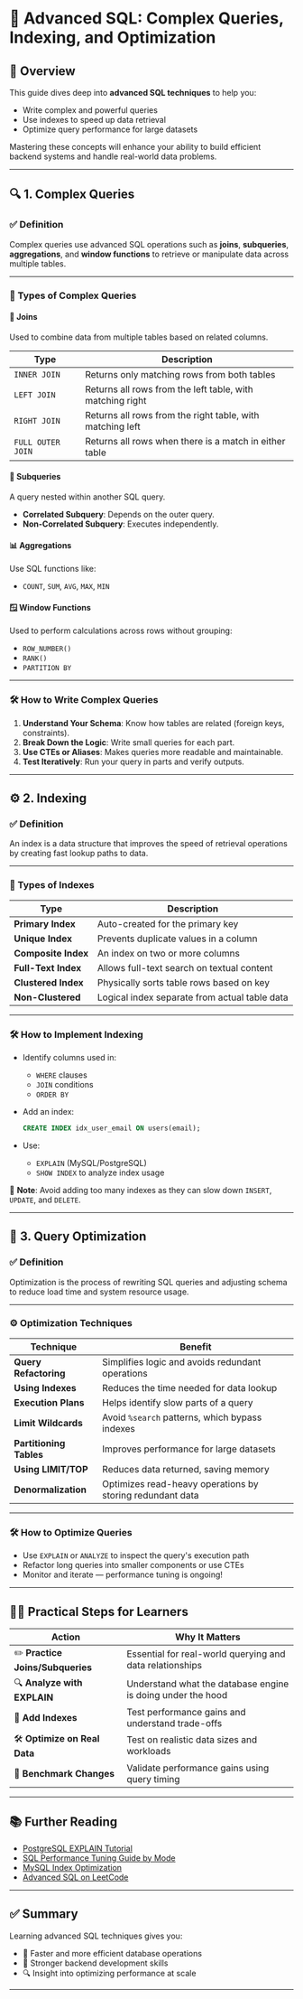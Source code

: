 # 📘 Advanced SQL: Complex Queries, Indexing, and Optimization

## 🧠 Overview

This guide dives deep into **advanced SQL techniques** to help you:

* Write complex and powerful queries
* Use indexes to speed up data retrieval
* Optimize query performance for large datasets

Mastering these concepts will enhance your ability to build efficient backend systems and handle real-world data problems.

---

## 🔍 1. Complex Queries

### ✅ **Definition**

Complex queries use advanced SQL operations such as **joins**, **subqueries**, **aggregations**, and **window functions** to retrieve or manipulate data across multiple tables.

---

### 🔗 Types of Complex Queries

#### 🧩 **Joins**

Used to combine data from multiple tables based on related columns.

| Type              | Description                                               |
| ----------------- | --------------------------------------------------------- |
| `INNER JOIN`      | Returns only matching rows from both tables               |
| `LEFT JOIN`       | Returns all rows from the left table, with matching right |
| `RIGHT JOIN`      | Returns all rows from the right table, with matching left |
| `FULL OUTER JOIN` | Returns all rows when there is a match in either table    |

#### 🔁 **Subqueries**

A query nested within another SQL query.

* **Correlated Subquery**: Depends on the outer query.
* **Non-Correlated Subquery**: Executes independently.

#### 📊 **Aggregations**

Use SQL functions like:

* `COUNT`, `SUM`, `AVG`, `MAX`, `MIN`

#### 🪟 **Window Functions**

Used to perform calculations across rows without grouping:

* `ROW_NUMBER()`
* `RANK()`
* `PARTITION BY`

---

### 🛠 How to Write Complex Queries

1. **Understand Your Schema**: Know how tables are related (foreign keys, constraints).
2. **Break Down the Logic**: Write small queries for each part.
3. **Use CTEs or Aliases**: Makes queries more readable and maintainable.
4. **Test Iteratively**: Run your query in parts and verify outputs.

---

## ⚙️ 2. Indexing

### ✅ **Definition**

An index is a data structure that improves the speed of retrieval operations by creating fast lookup paths to data.

---

### 🧱 Types of Indexes

| Type                | Description                                   |
| ------------------- | --------------------------------------------- |
| **Primary Index**   | Auto-created for the primary key              |
| **Unique Index**    | Prevents duplicate values in a column         |
| **Composite Index** | An index on two or more columns               |
| **Full-Text Index** | Allows full-text search on textual content    |
| **Clustered Index** | Physically sorts table rows based on key      |
| **Non-Clustered**   | Logical index separate from actual table data |

---

### 🛠 How to Implement Indexing

* Identify columns used in:

  * `WHERE` clauses
  * `JOIN` conditions
  * `ORDER BY`
* Add an index:

  ```sql
  CREATE INDEX idx_user_email ON users(email);
  ```
* Use:

  * `EXPLAIN` (MySQL/PostgreSQL)
  * `SHOW INDEX` to analyze index usage

🧠 **Note**: Avoid adding too many indexes as they can slow down `INSERT`, `UPDATE`, and `DELETE`.

---

## 🚀 3. Query Optimization

### ✅ **Definition**

Optimization is the process of rewriting SQL queries and adjusting schema to reduce load time and system resource usage.

---

### ⚙️ Optimization Techniques

| Technique               | Benefit                                                   |
| ----------------------- | --------------------------------------------------------- |
| **Query Refactoring**   | Simplifies logic and avoids redundant operations          |
| **Using Indexes**       | Reduces the time needed for data lookup                   |
| **Execution Plans**     | Helps identify slow parts of a query                      |
| **Limit Wildcards**     | Avoid `%search` patterns, which bypass indexes            |
| **Partitioning Tables** | Improves performance for large datasets                   |
| **Using LIMIT/TOP**     | Reduces data returned, saving memory                      |
| **Denormalization**     | Optimizes read-heavy operations by storing redundant data |

---

### 🛠 How to Optimize Queries

* Use `EXPLAIN` or `ANALYZE` to inspect the query's execution path
* Refactor long queries into smaller components or use CTEs
* Monitor and iterate — performance tuning is ongoing!

---

## 🧑‍💻 Practical Steps for Learners

| Action                           | Why It Matters                                              |
| -------------------------------- | ----------------------------------------------------------- |
| ✏️ **Practice Joins/Subqueries** | Essential for real-world querying and data relationships    |
| 🔍 **Analyze with EXPLAIN**      | Understand what the database engine is doing under the hood |
| 🧱 **Add Indexes**               | Test performance gains and understand trade-offs            |
| 🛠 **Optimize on Real Data**     | Test on realistic data sizes and workloads                  |
| 🧪 **Benchmark Changes**         | Validate performance gains using query timing               |

---

## 📚 Further Reading

* [PostgreSQL EXPLAIN Tutorial](https://www.postgresql.org/docs/current/using-explain.html)
* [SQL Performance Tuning Guide by Mode](https://mode.com/sql-tutorial/sql-performance-tips/)
* [MySQL Index Optimization](https://dev.mysql.com/doc/refman/8.0/en/mysql-indexes.html)
* [Advanced SQL on LeetCode](https://leetcode.com/problemset/database/)

---

## ✅ Summary

Learning advanced SQL techniques gives you:

* 🚀 Faster and more efficient database operations
* 🧠 Stronger backend development skills
* 🔍 Insight into optimizing performance at scale

---
